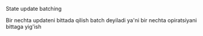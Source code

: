 State update batching

Bir nechta updateni bittada qilish batch deyiladi ya'ni bir nechta opiratsiyani bittaga yig'ish
